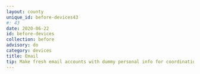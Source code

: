 ```yaml
---
layout: county 
unique_id: before-devices43
#: 43
date: 2020-06-22
id: before-devices
collection: before
advisory: do
category: devices
title: Email
tip: Make fresh email accounts with dummy personal info for coordination
---
```

